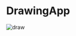 # DrawingApp
![draw](https://user-images.githubusercontent.com/55373109/111895355-c11d2080-89f0-11eb-81e9-c66eb647d6d7.png)
